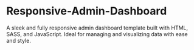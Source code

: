 # Responsive-Admin-Dashboard
A sleek and fully responsive admin dashboard template built with HTML, SASS, and JavaScript. Ideal for managing and visualizing data with ease and style.
